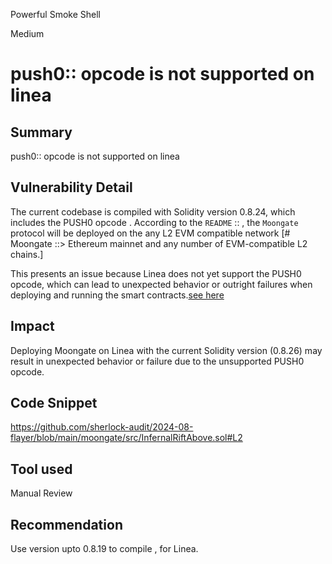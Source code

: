 Powerful Smoke Shell

Medium

# push0:: opcode is not supported on linea

## Summary
push0:: opcode is not supported on linea

## Vulnerability Detail
The current codebase is compiled with Solidity version 0.8.24, which includes the PUSH0 opcode . According to the `README` :: , the `Moongate` protocol will be deployed on the any L2 EVM compatible network 
[# Moongate  ::> Ethereum mainnet and any number of EVM-compatible L2 chains.]

This presents an issue because Linea does not yet support the PUSH0 opcode, which can lead to unexpected behavior or outright failures when deploying and running the smart contracts.[see here](https://docs.linea.build/developers/quickstart/ethereum-differences#evm-opcodes)

## Impact
Deploying Moongate on Linea with the current Solidity version (0.8.26) may result in unexpected behavior or failure due to the unsupported PUSH0 opcode.

## Code Snippet
https://github.com/sherlock-audit/2024-08-flayer/blob/main/moongate/src/InfernalRiftAbove.sol#L2

## Tool used
Manual Review

## Recommendation
Use version upto  0.8.19 to compile , for Linea.